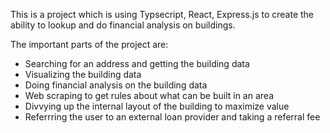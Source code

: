 This is a project which is using Typsecript, React, Express.js to create the
ability to lookup and do financial analysis on buildings. 

The important parts of the project are:

- Searching for an address and getting the building data
- Visualizing the building data
- Doing financial analysis on the building data
- Web scraping to get rules about what can be built in an area
- Divvying up the internal layout of the building to maximize value
- Referrring the user to an external loan provider and taking a referral fee

